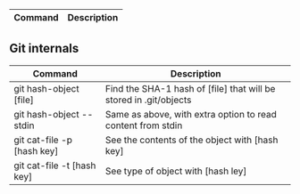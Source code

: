 Command | Description
------- | -----------


## Git internals

Command | Description
------- | -----------
git hash-object [file] | Find the SHA-1 hash of [file] that will be stored in .git/objects
git hash-object --stdin | Same as above, with extra option to read content from stdin
git cat-file -p [hash key] | See the contents of the object with [hash key]
git cat-file -t [hash key] | See type of object with [hash ley]
